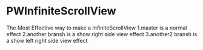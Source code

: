# PWInfiniteScrollView
The Most Effective way to make a InfiniteScrollView
1.master is a normal effect
2.another bransh is a show right side view effect
3.another2 bransh is a show left right side view effect
